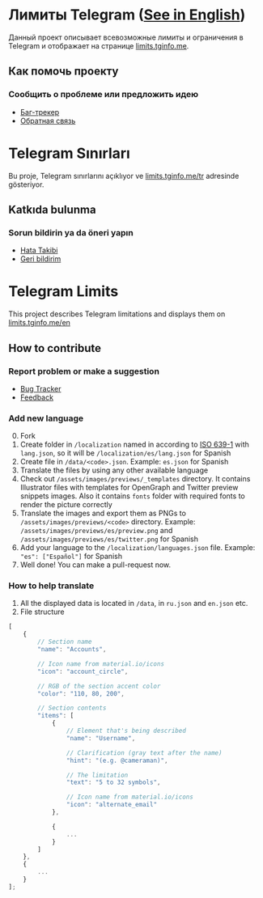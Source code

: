 # Лимиты Telegram ([See in English](#telegram-limits))
Данный проект описывает всевозможные лимиты и ограничения в Telegram и отображает на странице [limits.tginfo.me](https://limits.tginfo.me).

## Как помочь проекту
### Сообщить о проблеме или предложить идею
- [Баг-трекер](https://github.com/tginfo/Telegram-Limits/issues/new)
- [Обратная связь](https://t.me/infowritebot) 

# Telegram Sınırları
Bu proje, Telegram sınırlarını açıklıyor ve [limits.tginfo.me/tr](https://limits.tginfo.me/tr) adresinde gösteriyor.

## Katkıda bulunma
### Sorun bildirin ya da öneri yapın
- [Hata Takibi](https://github.com/tginfo/Telegram-Limits/issues/new)
- [Geri bildirim](https://t.me/infowritebot) 

# Telegram Limits
This project describes Telegram limitations and displays them on [limits.tginfo.me/en](https://limits.tginfo.me/en)

## How to contribute
### Report problem or make a suggestion
- [Bug Tracker](https://github.com/tginfo/Telegram-Limits/issues/new)
- [Feedback](https://t.me/infowritebot) 

### Add new language
0. Fork
1. Create folder in `/localization` named in according to [ISO 639-1](https://en.wikipedia.org/wiki/List_of_ISO_639-1_codes) 
with `lang.json`, so it will be `/localization/es/lang.json` for Spanish
2. Create file in `/data/<code>.json`. Example: `es.json` for Spanish
3. Translate the files by using any other available language
4. Check out `/assets/images/previews/_templates` directory. It contains Illustrator files with templates for
OpenGraph and Twitter preview snippets images. Also it contains `fonts` folder with required fonts to render
the picture correctly
5. Translate the images and export them as PNGs to `/assets/images/previews/<code>` directory. 
Example: `/assets/images/previews/es/preview.png` and `/assets/images/previews/es/twitter.png` for Spanish
6. Add your language to the `/localization/languages.json` file. Example: `"es": ["Español"]` for Spanish
7. Well done! You can make a pull-request now.

### How to help translate
1. All the displayed data is located in `/data`, in `ru.json` and `en.json` etc.
2. File structure
```javascript
[
    {
        // Section name
        "name": "Accounts",

        // Icon name from material.io/icons
        "icon": "account_circle",

        // RGB of the section accent color
        "color": "110, 80, 200",

        // Section contents
        "items": [
            {
                // Element that's being described
                "name": "Username",

                // Clarification (gray text after the name)
                "hint": "(e.g. @cameraman)",

                // The limitation
                "text": "5 to 32 symbols",

                // Icon name from material.io/icons
                "icon": "alternate_email"
            },

            {
                ...
            }
        ]
    },
    {
        ...
    }
];
```
